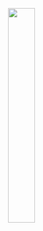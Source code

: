 <p align="center" width="100%">
    <img width="33%" src="https://img.shields.io/badge/ENOUGH-BOT-red">
</p>
